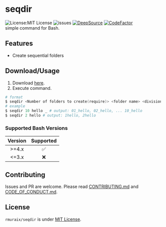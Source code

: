 # seqdir
![License:MIT License](https://img.shields.io/github/license/rmuraix/seqdir)
![issues](https://img.shields.io/github/issues/rmuraix/seqdir)
[![DeepSource](https://deepsource.io/gh/rmuraix/seqdir.svg/?label=active+issues&show_trend=true&token=jqTF1fH8YMSsqfc0-yz4B4hG)](https://deepsource.io/gh/rmuraix/seqdir/?ref=repository-badge)
[![CodeFactor](https://www.codefactor.io/repository/github/rmuraix/seqdir/badge)](https://www.codefactor.io/repository/github/rmuraix/seqdir)   
simple command for Bash.
## Features
- Create sequential folders
## Download/Usage
1. Download [here](https://github.com/rmuraix/seqdir/releases).   
2. Execute command.  
```powershell
# format
$ seqdir <Number of folders to create(require)> <folder name> <division character>
# example
$ seqdir 10 hello _ # output: 01_hello, 02_hello, ... 10_hello
$ seqdir 2 hello # output: 1hello, 2hello
```
### Supported Bash Versions
| Version   | Supported          |
| :-------: | :----------------: |
| >=4.x     | :white_check_mark: |
| <=3.x     | :x:                |  

## Contributing  
Issues and PR are welcome. Please read [CONTRIBUTING.md](/CONTRIBUTING.md) and [CODE_OF_CONDUCT.md](/CODE_OF_CONDUCT.md).    
## License
`rmuraix/seqdir` is under [MIT License](/LICENSE).